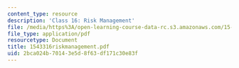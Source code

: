 ```yaml
---
content_type: resource
description: 'Class 16: Risk Management'
file: /media/https%3A/open-learning-course-data-rc.s3.amazonaws.com/15-433-investments-spring-2003/2bca024b70143e5d8f63df171c30e83f_1543316riskmanagement.pdf
file_type: application/pdf
resourcetype: Document
title: 1543316riskmanagement.pdf
uid: 2bca024b-7014-3e5d-8f63-df171c30e83f
---
```

